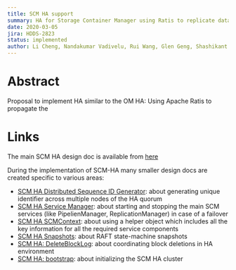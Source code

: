 ```yaml
---
title: SCM HA support
summary: HA for Storage Container Manager using Ratis to replicate data
date: 2020-03-05
jira: HDDS-2823
status: implemented
author: Li Cheng, Nandakumar Vadivelu, Rui Wang, Glen Geng, Shashikant Banerjee
---
```

<!--
  Licensed under the Apache License, Version 2.0 (the "License");
  you may not use this file except in compliance with the License.
  You may obtain a copy of the License at

   http://www.apache.org/licenses/LICENSE-2.0

  Unless required by applicable law or agreed to in writing, software
  distributed under the License is distributed on an "AS IS" BASIS,
  WITHOUT WARRANTIES OR CONDITIONS OF ANY KIND, either express or implied.
  See the License for the specific language governing permissions and
  limitations under the License. See accompanying LICENSE file.
-->

# Abstract

 Proposal to implement HA similar to the OM HA: Using Apache Ratis to propagate the 
 
# Links

The main SCM HA design doc is available from [here](https://docs.google.com/document/d/1vr_z6mQgtS1dtI0nANoJlzvF1oLV-AtnNJnxAgg69rM/edit?usp=sharing)

During the implementation of SCM-HA many smaller design docs are created specific to various areas:

 * [SCM HA Distributed Sequence ID Generator](https://docs.google.com/document/d/1LaXz_mjeXPmIKys3oogxQSDLVQOzewpIp3baPGT0Vqw/edit): about generating unique identifier across multiple nodes of the HA quorum
 * [SCM HA Service Manager](https://docs.google.com/document/d/1DbbqP0m3g_iEpY9qkSGOuQgcCN-QqlSNgWpvBOLv5h0/edit): about starting and stopping the main SCM services (like PipelienManager, ReplicationManager) in case of a failover
 * [SCM HA SCMContext](https://docs.google.com/document/d/1h_3gpC4o2EpuBlcQiJC7MMoZz9JmaMX9CxObSxWU614/edit): about using a helper object which includes all the key information for all the required service components
 * [SCM HA Snapshots](https://docs.google.com/document/d/1uy4_ER2V6nNQJ7_5455Wz8NmI142JHPnif6Y1OdPi8E/edit): about RAFT state-machine snapshots
 * [SCM HA: DeleteBlockLog](https://docs.google.com/document/d/166Aea2EowSGWtAFWNlDv0gu4rA06dQ2rJAsBd-l210Q/edit): about coordinating block deletions in HA environment
 * [SCM HA: bootstrap](https://issues.apache.org/jira/secure/attachment/13021254/SCM%20HA%20Bootstrap_updated.pdf): about initializing the SCM HA cluster
